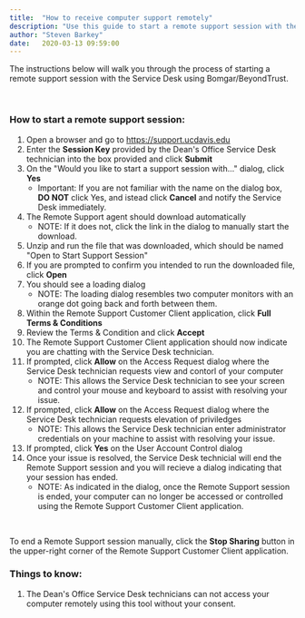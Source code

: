 ```yaml
---
title:  "How to receive computer support remotely"
description: "Use this guide to start a remote support session with the Computing Resources Unit Service Desk using Bomgar/BeyondTrust."
author: "Steven Barkey"
date:   2020-03-13 09:59:00
---
```

<p>The instructions below will walk you through the process of starting a remote support session with the Service Desk using Bomgar/BeyondTrust.</p>
<br />

<h3>How to start a remote support session:</h3>
<ol style="PADDING-LEFT: 30px">
  <li>Open a browser and go to <a class="external-link" href="https://support.ucdavis.edu" target="_blank">https://support.ucdavis.edu</a></li>
  <li>Enter the <b>Session Key</b> provided by the Dean's Office Service Desk technician into the box provided and click <b>Submit</b></li>
  <li>On the "Would you like to start a support session with..." dialog, click <b>Yes</b>
    <ul style="PADDING-LEFT: 20px">
      <li>Important: If you are not familiar with the name on the dialog box, <b>DO NOT</b> click Yes, and istead click <b>Cancel</b> and notify the Service Desk immediately.</li>
    </ul>
  </li>
  <li>The Remote Support agent should download automatically
    <ul style="PADDING-LEFT: 20px">
      <li>NOTE: If it does not, click the link in the dialog to manually start the download.</li>
    </ul>
  </li>
  <li>Unzip and run the file that was downloaded, which should be named "Open to Start Support Session"</li>
  <li>If you are prompted to confirm you intended to run the downloaded file, click <b>Open</b></li>
  <li>You should see a loading dialog
    <ul style="PADDING-LEFT: 20px">
      <li>NOTE: The loading dialog resembles two computer monitors with an orange dot going back and forth between them.</li>
    </ul>
  </li>
  <li>Within the Remote Support Customer Client application, click <b>Full Terms & Conditions</b></li>
  <li>Review the Terms & Condition and click <b>Accept</b></li>
  <li>The Remote Support Customer Client application should now indicate you are chatting with the Service Desk technician.</li>
  <li>If prompted, click <b>Allow</b> on the Access Request dialog where the Service Desk technician requests view and contorl of your computer
    <ul style="PADDING-LEFT: 20px">
      <li>NOTE: This allows the Service Desk technician to see your screen and control your mouse and keyboard to assist with resolving your issue.</li>
    </ul>
  </li>
  <li>If prompted, click <b>Allow</b> on the Access Request dialog where the Service Desk technician requests elevation of priviledges
    <ul style="PADDING-LEFT: 20px">
      <li>NOTE: This allows the Service Desk technician enter administrator credentials on your machine to assist with resolving your issue.</li>
    </ul>
  </li>
  <li>If prompted, click <b>Yes</b> on the User Account Control dialog</li>
  <li>Once your issue is resolved, the Service Desk technicial will end the Remote Support session and you will recieve a dialog indicating that your session has ended.
    <ul style="PADDING-LEFT: 20px">
      <li>NOTE: As indicated in the dialog, once the Remote Support session is ended, your computer can no longer be accessed or controlled using the Remote Support Customer Client application.</li>
    </ul>
  </li>
</ol>
<br />
<p>To end a Remote Support session manually, click the <b>Stop Sharing</b> button in the upper-right corner of the Remote Support Customer Client application.</p>

<h3>Things to know:</h3>
<ol style="PADDING-LEFT: 30px">
  <li>The Dean's Office Service Desk technicians can not access your computer remotely using this tool without your consent.</li>
</ol>
